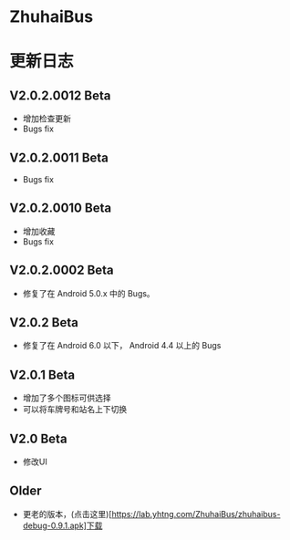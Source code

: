 # ZhuhaiBus

# 更新日志

## V2.0.2.0012 Beta

- 增加检查更新
- Bugs fix

## V2.0.2.0011 Beta

- Bugs fix

## V2.0.2.0010 Beta

- 增加收藏
- Bugs fix

## V2.0.2.0002 Beta

- 修复了在 Android 5.0.x 中的 Bugs。

## V2.0.2 Beta

- 修复了在 Android 6.0 以下， Android 4.4 以上的 Bugs

## V2.0.1 Beta

- 增加了多个图标可供选择
- 可以将车牌号和站名上下切换

## V2.0 Beta

- 修改UI

## Older

- 更老的版本，(点击这里)[https://lab.yhtng.com/ZhuhaiBus/zhuhaibus-debug-0.9.1.apk]下载
